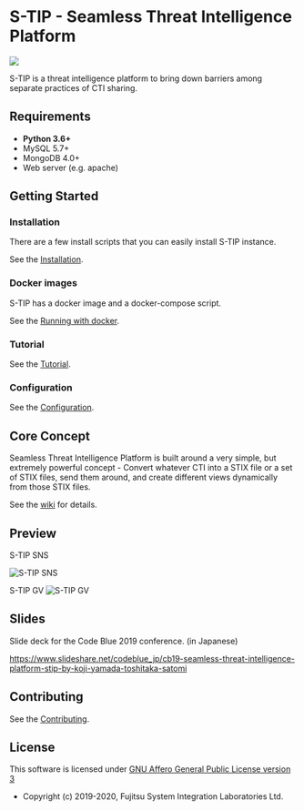 # S-TIP - **S**eamless **T**hreat **I**ntelligence **P**latform

<img src="https://github.com/s-tip/stip-common/blob/master/img/stip-logo.ico">

S-TIP is a threat intelligence platform to bring down barriers among separate practices of CTI sharing.

## Requirements

* **Python 3.6+**
* MySQL 5.7+
* MongoDB 4.0+
* Web server (e.g. apache)

## Getting Started

### Installation

There are a few install scripts that you can easily install S-TIP instance.

See the [Installation](https://github.com/s-tip/stip-common/wikis/installation).

### Docker images

S-TIP has a docker image and a docker-compose script.

See the [Running with docker](https://github.com/s-tip/stip-common/wikis/Running-with-Docker).

### Tutorial

See the [Tutorial](https://github.com/s-tip/stip-common/wikis/Tutorial).

### Configuration

See the [Configuration](https://github.com/s-tip/stip-common/wikis/configuration).

## Core Concept

Seamless Threat Intelligence Platform is built around a very simple, but extremely powerful concept - Convert whatever CTI into a STIX file or a set of STIX files, send them around, and create different views dynamically from those STIX files.

See the [wiki](https://github.com/s-tip/stip-common/wikis/home) for details.

## Preview

S-TIP SNS

![S-TIP SNS](https://raw.githubusercontent.com/s-tip/stip-common/images/stip-sns.gif "S-TIP SNS")

S-TIP GV
![S-TIP GV](https://raw.githubusercontent.com/s-tip/stip-common/images/stip-gv.gif "S-TIP GV")

## Slides

Slide deck for the Code Blue 2019 conference. (in Japanese)

https://www.slideshare.net/codeblue_jp/cb19-seamless-threat-intelligence-platform-stip-by-koji-yamada-toshitaka-satomi



## Contributing

See the [Contributing](CONTRIBUTING.md).

## License

This software is licensed under [GNU Affero General Public License version 3](http://www.gnu.org/licenses/agpl-3.0.html)

* Copyright (c) 2019-2020, Fujitsu System Integration Laboratories Ltd.
